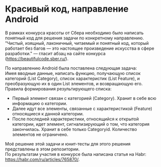# Красивый код, направление Android
В рамках конкурса красоты от Сбера необходимо было написать понятный код для решения задачи по конкретному направлению.
"Чистый, изящный, лаконичный, читаемый и понятный код, который работает без багов — это настоящее произведение искусства в сфере разработки." — гласит абзац на сайте конкурса (https://beautifulcode.sber.ru/).

По направлению Android была поставлена следующая задача:  
Имея вводные данные, написать функцию, получающую список категорий (List Category), список характеристик (List Feature), и преобразующую их в один List элементов, и возвращающую его.
Правила формирования результирующего списка:
- Первый элемент связан с категорией (Category). Хранит в себе всю информацию о категории.
- Далее идут все элементы, связанные с характеристикой (Feature) относящиеся к данной категории.
- После последней характеристики, относящийся к открытой категории, идет элемент, сигнализирующий о том, что категория закончилась. Хранит в себе только Categoryid.
Количество элементов не ограничено.

Моё решение этой задачи и юнит-тесты для этого решения представлены в этом репозитории.  
По результатам участия в конкурсе была написана статья на Habr: https://habr.com/ru/articles/765870/.
